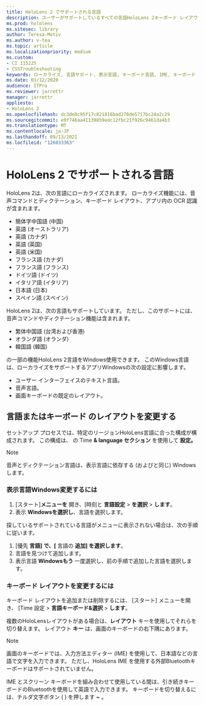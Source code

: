 ```yaml
---
title: HoloLens 2 でサポートされる言語
description: ユーザーがサポートしているすべての言語HoloLens 2キーボード レイアウトの変更、および表示言語のWindowsについて学習します。
ms.prod: hololens
ms.sitesec: library
author: Teresa-Motiv
ms.author: v-tea
ms.topic: article
ms.localizationpriority: medium
ms.custom:
- CI 115225
- CSSTroubleshooting
keywords: ローカライズ, 言語サポート, 表示言語, キーボード言語, IME, キーボード レイアウト
ms.date: 03/12/2020
audience: ITPro
ms.reviewer: jarrettr
manager: jarrettr
appliesto:
- HoloLens 2
ms.openlocfilehash: dc3de0c95f17c821816bad278de5717bc24a2c29
ms.sourcegitcommit: e9f746aa41139859edc12fbc21f926c9461da4b3
ms.translationtype: MT
ms.contentlocale: ja-JP
ms.lasthandoff: 09/13/2021
ms.locfileid: "126033363"
---
```

# <a name="supported-languages-for-hololens-2"></a>HoloLens 2 でサポートされる言語

HoloLens 2は、次の言語にローカライズされます。 ローカライズ機能には、音声コマンドとディクテーション、キーボード レイアウト、アプリ内の OCR 認識が含まれます。

- 簡体字中国語 (中国)
- 英語 (オーストラリア)
- 英語 (カナダ)
- 英語 (英国)
- 英語 (米国)
- フランス語 (カナダ)
- フランス語 (フランス)
- ドイツ語 (ドイツ)
- イタリア語 (イタリア)
- 日本語 (日本)
- スペイン語 (スペイン)

HoloLens 2は、次の言語もサポートしています。 ただし、このサポートには、音声コマンドやディクテーション機能は含まれます。

- 繁体中国語 (台湾および香港)
- オランダ語 (オランダ)
- 韓国語 (韓国)

の一部の機能HoloLens 2言語をWindows使用できます。 このWindows言語は、ローカライズをサポートするアプリWindowsの次の設定に影響します。

- ユーザー インターフェイスのテキスト言語。
- 音声言語。
- 画面キーボードの既定のレイアウト。

## <a name="change-the-language-or-keyboard-layout"></a>言語またはキーボード のレイアウトを変更する

セットアップ プロセスでは、特定のリージョンHoloLens言語に合った構成が構成されます。 この構成は、 の Time **& language セクション** を使用して **設定。**

> [!NOTE]  
> 音声とディクテーション言語は、表示言語に依存する (およびと同じ) Windowsします。

### <a name="to-change-the-windows-display-language"></a>表示言語Windows変更するには

1. [スタート]**メニューを** 開き、[時刻と **言語設定**  >  **を選択**  >  **します**。
2. 表示 **Windowsを選択し**、言語を選択します。  

探しているサポートされている言語がメニューに表示されない場合は、次の手順に従います。  

1. [優先 **言語] で、[** 言語の **追加] を選択します**。
2. 言語を見つけて追加します。
3. 表示言語 **Windowsもう** 一度選択し、前の手順で追加した言語を選択します。

### <a name="to-change-the-keyboard-layout"></a>キーボード レイアウトを変更するには

キーボード レイアウトを追加または削除するには、  [スタート] メニューを開き、 [Time 設定  >  **言語キーボード&選択**  >  **します**。

複数のHoloLensレイアウトがある場合は、**レイアウト** キーを使用してそれらを切り替えます。 レイアウト **キー** は、画面のキーボードの右下隅にあります。

> [!NOTE]  
> 画面のキーボードでは、入力方法エディター (IME) を使用して、日本語などの言語で文字を入力できます。 ただし、HoloLens IME を使用する外部Bluetoothキーボードはサポートされていません。
>  
> IME とスクリーン キーボードを組み合わせて使用している間は、引き続きキーボードのBluetoothを使用して英語で入力できます。 キーボードを切り替えるには、チルダ文字ボタン ( ) を押します **~** 。
